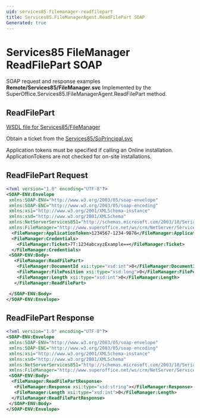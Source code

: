```yaml
---
uid: services85-filemanager-readfilepart
title: Services85.FileManagerAgent.ReadFilePart SOAP
Generated: true
---
```


# Services85 FileManager ReadFilePart SOAP

SOAP request and response examples **Remote/Services85/FileManager.svc**
Implemented by the <see cref="M:SuperOffice.Services85.IFileManagerAgent.ReadFilePart">SuperOffice.Services85.IFileManagerAgent.ReadFilePart</see> method.

## ReadFilePart





[WSDL file for Services85/FileManager](../Services85-FileManager.md)

Obtain a ticket from the [Services85/SoPrincipal.svc](../SoPrincipal/SoPrincipal.md)

Application tokens must be specified if calling an Online installation. ApplicationTokens are not checked for on-site installations.

## ReadFilePart Request

```xml
<?xml version="1.0" encoding="UTF-8"?>
<SOAP-ENV:Envelope
 xmlns:SOAP-ENV="http://www.w3.org/2003/05/soap-envelope"
 xmlns:SOAP-ENC="http://www.w3.org/2003/05/soap-encoding"
 xmlns:xsi="http://www.w3.org/2001/XMLSchema-instance"
 xmlns:xsd="http://www.w3.org/2001/XMLSchema"
 xmlns:NetServerServices851="http://schemas.microsoft.com/2003/10/Serialization/"
 xmlns:FileManager="http://www.superoffice.net/ws/crm/NetServer/Services85">
  <FileManager:ApplicationToken>1234567-1234-9876</FileManager:ApplicationToken>
  <FileManager:Credentials>
    <FileManager:Ticket>7T:1234abcxyzExample==</FileManager:Ticket>
  </FileManager:Credentials>
 <SOAP-ENV:Body>
   <FileManager:ReadFilePart>
    <FileManager:DocumentId xsi:type="xsd:int">0</FileManager:DocumentId>
    <FileManager:FilePosition xsi:type="xsd:long">0</FileManager:FilePosition>
    <FileManager:Length xsi:type="xsd:int">0</FileManager:Length>
   </FileManager:ReadFilePart>

 </SOAP-ENV:Body>
</SOAP-ENV:Envelope>

```


## ReadFilePart Response

```xml
<?xml version="1.0" encoding="UTF-8"?>
<SOAP-ENV:Envelope
 xmlns:SOAP-ENV="http://www.w3.org/2003/05/soap-envelope"
 xmlns:SOAP-ENC="http://www.w3.org/2003/05/soap-encoding"
 xmlns:xsi="http://www.w3.org/2001/XMLSchema-instance"
 xmlns:xsd="http://www.w3.org/2001/XMLSchema"
 xmlns:NetServerServices851="http://schemas.microsoft.com/2003/10/Serialization/"
 xmlns:FileManager="http://www.superoffice.net/ws/crm/NetServer/Services85">
 <SOAP-ENV:Body>
  <FileManager:ReadFilePartResponse>
   <FileManager:Response xsi:type="xsd:string"></FileManager:Response>
   <FileManager:Length xsi:type="xsd:int">0</FileManager:Length>
  </FileManager:ReadFilePartResponse>
 </SOAP-ENV:Body>
</SOAP-ENV:Envelope>

```

